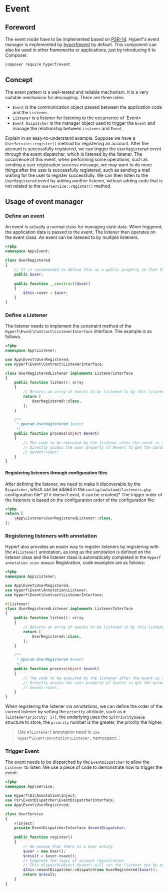 # Event

## Foreword

The event mode have to be implemented based on [PSR-14](https://github.com/php-fig/fig-standards/blob/master/accepted/PSR-14-event-dispatcher.md).
Hyperf's event manager is implemented by [hyperf/event](https://github.com/hyperf/event) by default. This component can also be used in other frameworks or applications, just by introducing it to Composer.

```bash
composer require hyperf/event
```

## Concept

The event pattern is a well-tested and reliable mechanism. It is a very suitable mechanism for decoupling. There are three roles:

- `Event` is the communication object passed between the application code and the `Listener`.
- `Listener` is a listener for listening to the occurrence of `Event>
- `Event Dispatcher` is the manager object used to trigger the `Event` and manage the relationship between `Listener` and `Event`.

Explain in an easy-to-understand example. Suppose we have a `UserService::register()` method for registering an account. After the account is successfully registered, we can trigger the `UserRegistered` event through the event dispatcher, which is listened by the listener. The occurrence of this event, when performing some operations, such as sending a user registration success message, we may want to do more things after the user is successfully registered, such as sending a mail waiting for the user to register successfully. We can then listen to the `UserRegistered` event by adding another listener, without adding code that is not related to the `UserService::register()` method.

## Usage of event manager

### Define an event

An event is actually a normal class for managing state data. When triggered, the application data is passed to the event. The listener then operates on the event class. An event can be listened to by multiple listeners.

```php
<?php
namespace App\Event;

class UserRegistered
{
    // It is recommended to define this as a public property so that the listener can use it directly, or you can provide Getter for that property.
    public $user;
    
    public function __construct($user)
    {
        $this->user = $user;    
    }
}
```

### Define a Listener

The listener needs to implement the constraint method of the `Hyperf\Event\Contract\ListenerInterface` interface. The example is as follows.

```php
<?php
namespace App\Listener;

use App\Event\UserRegistered;
use Hyperf\Event\Contract\ListenerInterface;

class UserRegisteredListener implements ListenerInterface
{
    public function listen(): array
    {
        // Returns an array of events to be listened to by this listener, can listen to multiple events at the same time
        return [
            UserRegistered::class,
        ];
    }

    /**
     * @param UserRegistered $event
     */
    public function process(object $event)
    {
        // The code to be executed by the listener after the event is triggered is written here, such as sending a user registration success message, etc. in this example.
        // Directly access the user property of $event to get the parameter value passed when the event fires.
        // $event->user;
    }
}
```

#### Registering listeners through configuration files

After defining the listener, we need to make it discoverable by the `Dispatcher`, which can be added in the `config/autoload/listeners.php` configuration file* (if it doesn't exist, it can be created)* The trigger order of the listeners is based on the configuration order of the configuration file:

```php
<?php
return [
    \App\Listener\UserRegisteredListener::class,
];
```

### Registering listeners with annotation

Hyperf also provides an easier way to register listeners by registering with the `#[Listener]` annotation, as long as the annotation is defined on the listener class and the listener class is automatically completed in the `Hyperf annotation scan domain` Registration, code examples are as follows:

```php
<?php
namespace App\Listener;

use App\Event\UserRegistered;
use Hyperf\Event\Annotation\Listener;
use Hyperf\Event\Contract\ListenerInterface;

#[Listener]
class UserRegisteredListener implements ListenerInterface
{
    public function listen(): array
    {
        // Returns an array of events to be listened to by this listener, can listen to multiple events at the same time
        return [
            UserRegistered::class,
        ];
    }

    /**
     * @param UserRegistered $event
     */
    public function process(object $event)
    {
        // The code to be executed by the listener after the event is triggered is written here, such as sending a user registration success message, etc. in this example.
        // Directly access the user property of $event to get the parameter value passed when the event fires.
        // $event->user;
    }
}
```

When registering the listener via annotations, we can define the order of the current listener by setting the `priority` attribute, such as `#[Listener(priority: 1)]`, the underlying uses the `SplPriorityQueue` structure to store, the `priority` number is the greater, the priority the higher.

> Use `#[Listener]` annotation need to `use Hyperf\Event\Annotation\Listener;` namespace；  

### Trigger Event

The event needs to be dispatched by the `EventDispatcher` to allow the `Listener` to listen. We use a piece of code to demonstrate how to trigger the event:

```php
<?php
namespace App\Service;

use Hyperf\Di\Annotation\Inject;
use Psr\EventDispatcher\EventDispatcherInterface;
use App\Event\UserRegistered; 

class UserService
{
    #[Inject]
    private EventDispatcherInterface $eventDispatcher;
    
    public function register()
    {
        // We assume that there is a User entity
        $user = new User();
        $result = $user->save();
        // Complete the logic of account registration
        // This dispatch(object $event) will run the listener one by one
        $this->eventDispatcher->dispatch(new UserRegistered($user));
        return $result;
    }
}
```
